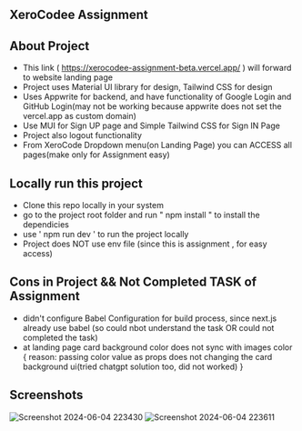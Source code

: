## XeroCodee Assignment

## About Project
- This link ( https://xerocodee-assignment-beta.vercel.app/ ) will forward to website landing page
- Project uses Material UI library for design, Tailwind CSS for design
- Uses Appwrite for backend, and have functionality of Google Login and GitHub Login(may not be working because appwrite does not set the vercel.app as custom domain)
- Use MUI for Sign UP page and Simple Tailwind CSS for Sign IN Page
- Project also logout functionality
- From XeroCode Dropdown menu(on Landing Page) you can ACCESS all pages(make only for Assignment easy)


## Locally run this project
- Clone this repo locally in your system
- go to the project root folder and run " npm install " to install the dependicies
- use ' npm run dev ' to run the project locally
- Project does NOT use env file (since this is assignment , for easy access)

## Cons in Project && Not Completed TASK of Assignment
- didn't configure Babel Configuration for build process, since next.js already use babel (so could nbot understand the task OR could not completed the task)
- at landing page card background color does not sync with images color { reason: passing color value as props does not changing the card background ui(tried chatgpt solution too, did not worked)  }

## Screenshots
![Screenshot 2024-06-04 223430](https://github.com/yogeshprakhar/xerocodee-assignment/assets/122036443/523a7c60-ca7c-4de9-869d-b5fc6c5685b5)
![Screenshot 2024-06-04 223611](https://github.com/yogeshprakhar/xerocodee-assignment/assets/122036443/5e0a37ca-d284-450f-b77d-389ef4c9febd)


